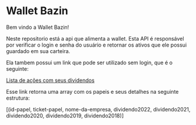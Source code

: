 # Wallet Bazin

Bem vindo a Wallet Bazin!

Neste repositorio está a api que alimenta a wallet.
Esta API é responsável por verificar o login e senha do usuário e retornar os ativos que ele possui guardado em sua carteira.

Ela tambem possui um link que pode ser utilizado sem login, que é o seguinte:

[Lista de ações com seus dividendos](https://wallet-bazin.herokuapp.com/consultar)

Esse link retorna uma array com os papeis e seus detalhes na seguinte estrutura:

[(id-papel, ticket-papel, nome-da-empresa, dividendo2022, dividendo2021, dividendo2020, dividendo2019, dividendo2018)]